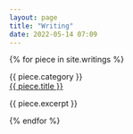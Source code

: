 ```yaml
---
layout: page
title: "Writing"
date: 2022-05-14 07:09
---
```


{% for piece in site.writings %}
  <div class="writing-index-container">
    <div class="writing-index-category">
      {{ piece.category }}
    </div>
    <div>
      <a href="{{ piece.url }}" class="writing-index-title">
        {{ piece.title }}
      </a>
    </div>
    <p class="writing-index-excerpt">{{ piece.excerpt }}</p>
  </div>
{% endfor %}
